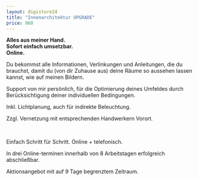 ```yaml
---
layout: digistore24
title: "Innenarchitektur UPGRADE"
price: 960
---
```

<p><strong>Alles aus meiner Hand.&#xA0;</strong><br><strong>Sofort einfach umsetzbar.</strong><br><strong>Online.</strong></p>
<p>Du bekommst alle Informationen, Verlinkungen und Anleitungen, die du brauchst, damit du (von dir Zuhause aus) deine R&#xE4;ume so aussehen lassen kannst, wie auf meinen Bildern.</p>
<p>Support von mir pers&#xF6;nlich, f&#xFC;r die&#xA0;Optimierung deines Umfeldes durch Ber&#xFC;cksichtigung deiner individuellen Bedingungen.</p>
<p>Inkl. Lichtplanung, auch f&#xFC;r indirekte Beleuchtung.</p>
<p>Zzgl. Vernetzung mit entsprechenden Handwerkern Vorort.</p>
<p>&#xA0;</p>
<p>Einfach Schritt f&#xFC;r Schritt. Online + telefonisch.</p>
<p>In drei Online-terminen innerhalb von 8 Arbeitstagen erfolgreich abschlie&#xDF;bar.</p>
<p>Aktionsangebot mit auf 9 Tage&#xA0;begrenztem Zeitraum.</p>